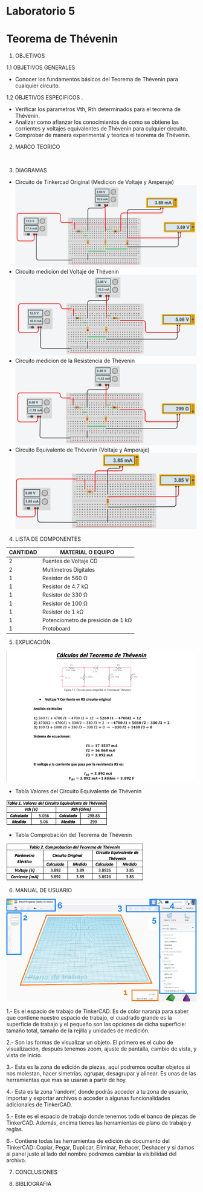 # Laboratorio 5
# Teorema de Thévenin
1. OBJETIVOS

1.1 OBJETIVOS GENERALES

* Conocer los fundamentos básicos del Teorema de Thévenin para cualquier circuito.

1.2 OBJETIVOS ESPECIFICOS
.
* Verificar los parametros Vth, Rth determinados para el teorema de Thévenin.
* Analizar como afianzar los conocimientos de como se obtiene las corrientes y voltajes equivalentes de Thévenin para culquier circuito.
* Comprobar de manera experimental y teorica el teorema de Thévenin.

2. MARCO TEORICO

![]()

3. DIAGRAMAS

* Circuito de Tinkercad Original (Medicion de Voltaje y Amperaje)
![](https://github.com/JosueCamp2020/Laboratorio-5/blob/main/Imagenes/Circuito%20original.png)
* Circuito medicion del Voltaje de Thévenin
![](https://github.com/JosueCamp2020/Laboratorio-5/blob/main/Imagenes/Voltaje%20de%20The%CC%81venin.png)
* Circuito medicion de la Resistencia de Thévenin
![](https://github.com/JosueCamp2020/Laboratorio-5/blob/main/Imagenes/Resistencia%20de%20The%CC%81venin.png)
* Circuito Equivalente de Thévenin (Voltaje y Amperaje)
![](https://github.com/JosueCamp2020/Laboratorio-5/blob/main/Imagenes/Circuito%20Equivalente.png)

4. LISTA DE COMPONENTES

| CANTIDAD | MATERIAL O EQUIPO |
| ------------- | ------------- |
| 2 | Fuentes de Voltaje CD  |
| 2 | Multímetros Digitales |
| 1 | Resistor de 560 Ω |
| 1 | Resistor de 4.7 kΩ |
| 1 | Resistor de 330 Ω  |
| 1 | Resistor de 100 Ω  |
| 1 | Resistor de 1 kΩ  |
| 1 | Potenciometro de presición de 1 kΩ |
| 1 | Protoboard  |

5. EXPLICACIÓN

![](https://github.com/JosueCamp2020/Laboratorio-5/blob/main/Imagenes/Calculo%201.png)


* Tabla Valores del Circuito Equivalente de Thévenin

![](https://github.com/JosueCamp2020/Laboratorio-5/blob/main/Imagenes/Tabla%201.png)

* Tabla Comprobación del Teorema de Thévenin

![](https://github.com/JosueCamp2020/Laboratorio-5/blob/main/Imagenes/Tabla%202.png)

6. MANUAL DE USUARIO

![](https://github.com/JosueCamp2020/Laboratorio-5/blob/main/Imagenes/Manual.jpg)

1.- Es el espacio de trabajo de TinkerCAD. Es de color naranja para saber que contiene nuestro espacio de trabajo, el cuadrado grande es la superficie de trabajo y el pequeño son las opciones de dicha superficie: tamaño total, tamaño de la rejilla y unidades de medición.

2.- Son las formas de visualizar un objeto. El primero es el cubo de visualización, después tenemos zoom, ajuste de pantalla, cambio de vista, y vista de inicio.

3.- Esta es la zona de edición de piezas, aquí podremos ocultar objetos si nos molestan, hacer simetrías, agrupar, desagrupar y alinear. Es unas de las herramientas que mas se usaran a partir de hoy.

4.- Esta es la zona ‘random’, donde podrás acceder a tu zona de usuario, importar y exportar archivos o acceder a algunas funcionalidades adicionales de TinkerCAD.

5.- Este es el espacio de trabajo donde tenemos todo el banco de piezas de TinkerCAD. Además, encima tienes las herramientas de plano de trabajo y reglas.

6.- Contiene todas las herramientas de edición de documento del TinkerCAD: Copiar, Pegar, Duplicar, Eliminar, Rehacer, Deshacer y si damos al panel justo al lado del nombre podremos cambiar la visibilidad del archivo.

7. CONCLUSIONES

8. BIBLIOGRAFIA
